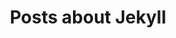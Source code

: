 ---
layout: categorypage
title: Posts about Jekyll
category: jekyll
permalink: /categories/jekyll/ # This is only required for pretty links.
---